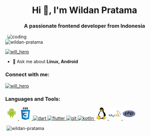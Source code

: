 <h1 align="center">Hi 👋, I'm Wildan Pratama</h1>
<h3 align="center">A passionate frontend developer from Indonesia</h3>
<img align="right" alt="coding" width="498" style="border-radius: 15%;" src="https://pa1.narvii.com/6725/d6ead5c26c6613aa5147b14dc1e13aad37dd7804_hq.gif">

<p align="left"> <img src="https://komarev.com/ghpvc/?username=wildan-pratama&label=Profile%20views&color=0e75b6&style=flat" alt="wildan-pratama" /> </p>

<p align="left"> <a href="https://twitter.com/will_herp" target="blank"><img src="https://img.shields.io/twitter/follow/will_herp?logo=twitter&style=for-the-badge" alt="will_herp" /></a> </p>

- 💬 Ask me about **Linux, Android**

<h3 align="left">Connect with me:</h3>
<p align="left">
<a href="https://twitter.com/will_herp" target="blank"><img align="center" src="https://raw.githubusercontent.com/rahuldkjain/github-profile-readme-generator/master/src/images/icons/Social/twitter.svg" alt="will_herp" height="30" width="40" /></a>
</p>

<h3 align="left">Languages and Tools:</h3>
<p align="left"> <a href="https://developer.android.com" target="_blank" rel="noreferrer"> <img src="https://raw.githubusercontent.com/devicons/devicon/master/icons/android/android-original-wordmark.svg" alt="android" width="40" height="40"/> </a> <a href="https://www.w3schools.com/css/" target="_blank" rel="noreferrer"> <img src="https://raw.githubusercontent.com/devicons/devicon/master/icons/css3/css3-original-wordmark.svg" alt="css3" width="40" height="40"/> </a> <a href="https://dart.dev" target="_blank" rel="noreferrer"> <img src="https://www.vectorlogo.zone/logos/dartlang/dartlang-icon.svg" alt="dart" width="40" height="40"/> </a> <a href="https://flutter.dev" target="_blank" rel="noreferrer"> <img src="https://www.vectorlogo.zone/logos/flutterio/flutterio-icon.svg" alt="flutter" width="40" height="40"/> </a> <a href="https://git-scm.com/" target="_blank" rel="noreferrer"> <img src="https://www.vectorlogo.zone/logos/git-scm/git-scm-icon.svg" alt="git" width="40" height="40"/> </a> <a href="https://kotlinlang.org" target="_blank" rel="noreferrer"> <img src="https://www.vectorlogo.zone/logos/kotlinlang/kotlinlang-icon.svg" alt="kotlin" width="40" height="40"/> </a> <a href="https://www.linux.org/" target="_blank" rel="noreferrer"> <img src="https://raw.githubusercontent.com/devicons/devicon/master/icons/linux/linux-original.svg" alt="linux" width="40" height="40"/> </a> <a href="https://www.mysql.com/" target="_blank" rel="noreferrer"> <img src="https://raw.githubusercontent.com/devicons/devicon/master/icons/mysql/mysql-original-wordmark.svg" alt="mysql" width="40" height="40"/> </a> <a href="https://www.php.net" target="_blank" rel="noreferrer"> <img src="https://raw.githubusercontent.com/devicons/devicon/master/icons/php/php-original.svg" alt="php" width="40" height="40"/> </a> </p>

<p>&nbsp;<img align="center" src="https://github-readme-stats.vercel.app/api?username=wildan-pratama&show_icons=true&locale=en" alt="wildan-pratama" /></p>

